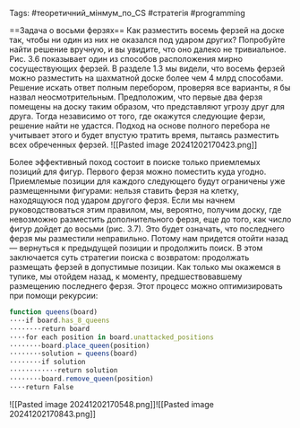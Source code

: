 Tags: #теоретичний_мінмум_по_CS #стратегія  #programming

==Задача о восьми ферзях== Как разместить восемь ферзей на доске так, чтобы ни один из них не оказался под ударом других?
Попробуйте найти решение вручную, и вы увидите, что оно далеко не тривиальное. Рис. 3.6 показывает один из способов расположения мирно сосуществующих ферзей.
В разделе 1.3 мы видели, что восемь ферзей можно разместить на шахматной доске более чем 4 млрд способами. Решение искать ответ полным перебором, проверяя все варианты, я бы назвал неосмотрительным. Предположим, что первые два ферзя помещены на доску таким образом, что представляют угрозу друг для друга. Тогда независимо от того, где окажутся следующие ферзи, решение найти не удастся. Подход на основе полного перебора не учитывает этого и будет впустую тратить время, пытаясь разместить всех обреченных ферзей.
![[Pasted image 20241202170423.png]]

Более эффективный поход состоит в поиске только приемлемых позиций для фигур. Первого ферзя можно поместить куда угодно. Приемлемые позиции для каждого следующего будут ограничены уже размещенными фигурами: нельзя ставить ферзя на клетку, находящуюся под ударом другого ферзя. Если мы начнем руководствоваться этим правилом, мы, вероятно, получим доску, где невозможно разместить дополнительного ферзя, еще до того, как число фигур дойдет до восьми (рис. 3.7).
Это будет означать, что последнего ферзя мы разместили неправильно. Потому нам придется отойти назад — вернуться к предыдущей позиции и продолжить поиск. В этом заключается суть стратегии поиска с возвратом: продолжать размещать ферзей в допустимые позиции. Как только мы окажемся в тупике, мы отойдем назад, к моменту, предшествовавшему размещению последнего ферзя. Этот процесс можно оптимизировать при помощи рекурсии:
 
```js
function queens(board)
····if board.has_8_queens
········return board
····for each position in board.unattacked_positions
········board.place_queen(position)
········solution ← queens(board)
········if solution
············return solution
········board.remove_queen(position)
····return False
```
![[Pasted image 20241202170548.png]]![[Pasted image 20241202170843.png]]